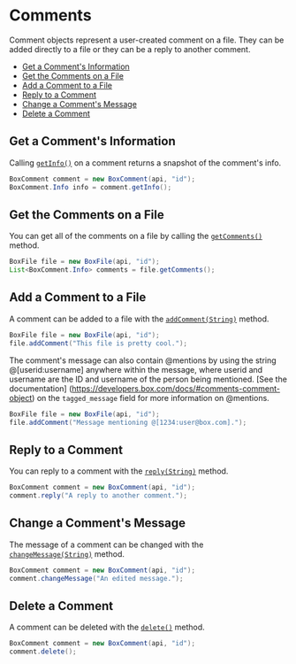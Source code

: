 Comments
========

Comment objects represent a user-created comment on a file. They can be added
directly to a file or they can be a reply to another comment.

* [Get a Comment's Information](#get-a-comments-information)
* [Get the Comments on a File](#get-the-comments-on-a-file)
* [Add a Comment to a File](#add-a-comment-to-a-file)
* [Reply to a Comment](#reply-to-a-comment)
* [Change a Comment's Message](#change-a-comments-message)
* [Delete a Comment](#delete-a-comment)

Get a Comment's Information
---------------------------

Calling [`getInfo()`][get-info] on a comment returns a snapshot of the comment's
info.

```java
BoxComment comment = new BoxComment(api, "id");
BoxComment.Info info = comment.getInfo();
```

[get-info]: https://box.github.io/box-java-sdk/javadoc/com/box/sdk/BoxComment.html#getInfo--

Get the Comments on a File
--------------------------

You can get all of the comments on a file by calling the
[`getComments()`][get-comments] method.

```java
BoxFile file = new BoxFile(api, "id");
List<BoxComment.Info> comments = file.getComments();
```

[get-comments]: https://box.github.io/box-java-sdk/javadoc/com/box/sdk/BoxFile.html#getComments--

Add a Comment to a File
-----------------------

A comment can be added to a file with the [`addComment(String)`][add-comment]
method.

```java
BoxFile file = new BoxFile(api, "id");
file.addComment("This file is pretty cool.");
```

The comment's message can also contain @mentions by using the string
@[userid:username] anywhere within the message, where userid and username are
the ID and username of the person being mentioned. [See the documentation]
(https://developers.box.com/docs/#comments-comment-object) on the
`tagged_message` field for more information on @mentions.

```java
BoxFile file = new BoxFile(api, "id");
file.addComment("Message mentioning @[1234:user@box.com].");
```

[add-comment]: https://box.github.io/box-java-sdk/javadoc/com/box/sdk/BoxFile.html#addComment-java.lang.String-

Reply to a Comment
------------------

You can reply to a comment with the [`reply(String)`][reply] method.

```java
BoxComment comment = new BoxComment(api, "id");
comment.reply("A reply to another comment.");
```

[reply]: https://box.github.io/box-java-sdk/javadoc/com/box/sdk/BoxComment.html#reply-java.lang.String-

Change a Comment's Message
--------------------------

The message of a comment can be changed with the
[`changeMessage(String)`][change-message] method.

```java
BoxComment comment = new BoxComment(api, "id");
comment.changeMessage("An edited message.");
```

[change-message]: https://box.github.io/box-java-sdk/javadoc/com/box/sdk/BoxComment.html#changeMessage-java.lang.String-

Delete a Comment
----------------

A comment can be deleted with the [`delete()`][delete] method.

```java
BoxComment comment = new BoxComment(api, "id");
comment.delete();
```

[delete]: https://box.github.io/box-java-sdk/javadoc/com/box/sdk/BoxComment.html#delete--
